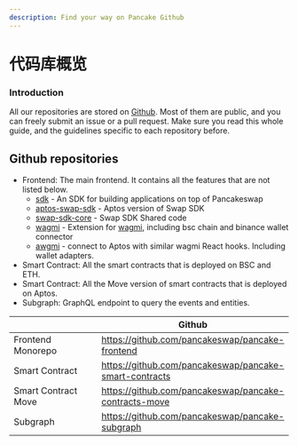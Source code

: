 ```yaml
---
description: Find your way on Pancake Github
---
```


# 代码库概览

### Introduction

All our repositories are stored on [Github](https://github.com/pancakeswap). Most of them are public, and you can freely submit an  issue or a pull request. Make sure you read this whole guide, and the guidelines specific to each repository before.

## Github repositories

* Frontend: The main frontend. It contains all the features that are not listed below.
  * [sdk](https://github.com/pancakeswap/pancake-frontend/blob/develop/packages/swap-sdk) - An SDK for building applications on top of Pancakeswap
  * [aptos-swap-sdk](https://github.com/pancakeswap/pancake-frontend/blob/develop/packages/aptos-swap-sdk) - Aptos version of Swap SDK
  * [swap-sdk-core](https://github.com/pancakeswap/pancake-frontend/blob/develop/packages/swap-sdk-core) - Swap SDK Shared code
  * [wagmi](https://github.com/pancakeswap/pancake-frontend/blob/develop/packages/wagmi) - Extension for [wagmi](https://github.com/wagmi-dev/wagmi), including bsc chain and binance wallet connector
  * [awgmi](https://github.com/pancakeswap/pancake-frontend/blob/develop/packages/awgmi) - connect to Aptos with similar wagmi React hooks. Including wallet adapters.
* Smart Contract: All the smart contracts that is deployed on BSC and ETH.
* Smart Contract: All the Move version of smart contracts that is deployed on Aptos.
* Subgraph: GraphQL endpoint to query the events and entities.



<table><thead><tr><th width="221"></th><th>Github</th></tr></thead><tbody><tr><td>Frontend Monorepo</td><td><a href="https://github.com/pancakeswap/pancake-frontend">https://github.com/pancakeswap/pancake-frontend</a></td></tr><tr><td>Smart Contract</td><td><a href="https://github.com/pancakeswap/pancake-smart-contracts">https://github.com/pancakeswap/pancake-smart-contracts</a></td></tr><tr><td>Smart Contract Move</td><td><a href="https://github.com/pancakeswap/pancake-contracts-move">https://github.com/pancakeswap/pancake-contracts-move</a></td></tr><tr><td>Subgraph</td><td><a href="https://github.com/pancakeswap/pancake-subgraph">https://github.com/pancakeswap/pancake-subgraph </a></td></tr></tbody></table>

